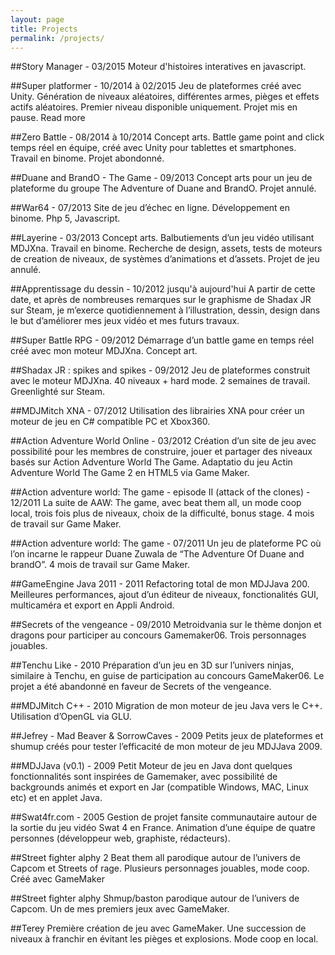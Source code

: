 ```yaml
---
layout: page
title: Projects
permalink: /projects/
---
```



##Story Manager - 03/2015
Moteur d'histoires interatives en javascript.

##Super platformer - 10/2014 à 02/2015
Jeu de plateformes créé avec Unity. Génération de niveaux aléatoires, différentes armes, pièges et effets actifs aléatoires. Premier niveau disponible uniquement. Projet mis en pause.
Read more

##Zero Battle - 08/2014 à 10/2014
Concept arts. Battle game point and click temps réel en équipe, créé avec Unity pour tablettes et smartphones. Travail en binome. Projet abondonné.

##Duane and BrandO - The Game - 09/2013
Concept arts pour un jeu de plateforme du groupe The Adventure of Duane and BrandO. Projet annulé.

##War64 - 07/2013
Site de jeu d’échec en ligne. Développement en binome. Php 5, Javascript.

##Layerine - 03/2013
Concept arts. Balbutiements d’un jeu vidéo utilisant MDJXna. Travail en binome. Recherche de design, assets, tests de moteurs de creation de niveaux, de systèmes d’animations et d’assets. Projet de jeu annulé.

##Apprentissage du dessin - 10/2012 jusqu'à aujourd'hui
A partir de cette date, et après de nombreuses remarques sur le graphisme de Shadax JR sur Steam, je m’exerce quotidiennement à l’illustration, dessin, design dans le but d’améliorer mes jeux vidéo et mes futurs travaux.

##Super Battle RPG - 09/2012
Démarrage d’un battle game en temps réel créé avec mon moteur MDJXna. Concept art.

##Shadax JR : spikes and spikes - 09/2012
Jeu de plateformes construit avec le moteur MDJXna. 40 niveaux + hard mode. 2 semaines de travail. Greenlighté sur Steam.

##MDJMitch XNA - 07/2012
Utilisation des librairies XNA pour créer un moteur de jeu en C# compatible PC et Xbox360.

##Action Adventure World Online - 03/2012
Création d’un site de jeu avec possibilité pour les membres de construire, jouer et partager des niveaux basés sur Action Adventure World The Game. Adaptatio du jeu Actin Adventure World The Game 2 en HTML5 via Game Maker.

##Action adventure world: The game - episode II (attack of the clones) - 12/2011
La suite de AAW: The game, avec beat them all, un mode coop local, trois fois plus de niveaux, choix de la difficulté, bonus stage. 4 mois de travail sur Game Maker.

##Action adventure world: The game - 07/2011
Un jeu de plateforme PC où l’on incarne le rappeur Duane Zuwala de “The Adventure Of Duane and brandO”. 4 mois de travail sur Game Maker.

##GameEngine Java 2011 - 2011
Refactoring total de mon MDJJava 200. Meilleures performances, ajout d’un éditeur de niveaux, fonctionalités GUI, multicaméra et export en Appli Android.

##Secrets of the vengeance - 09/2010
Metroidvania sur le thème donjon et dragons pour participer au concours Gamemaker06. Trois personnages jouables.

##Tenchu Like - 2010
Préparation d’un jeu en 3D sur l’univers ninjas, similaire à Tenchu, en guise de participation au concours GameMaker06. Le projet a été abandonné en faveur de Secrets of the vengeance.

##MDJMitch C++ - 2010
Migration de mon moteur de jeu Java vers le C++. Utilisation d’OpenGL via GLU.

##Jefrey - Mad Beaver & SorrowCaves - 2009
Petits jeux de plateformes et shumup créés pour tester l’efficacité de mon moteur de jeu MDJJava 2009.

##MDJJava (v0.1) - 2009
Petit Moteur de jeu en Java dont quelques fonctionnalités sont inspirées de Gamemaker, avec possibilité de backgrounds animés et export en Jar (compatible Windows, MAC, Linux etc) et en applet Java.

##Swat4fr.com - 2005
Gestion de projet fansite communautaire autour de la sortie du jeu vidéo Swat 4 en France. Animation d’une équipe de quatre personnes (développeur web, graphiste, rédacteurs).

##Street fighter alphy 2
Beat them all parodique autour de l’univers de Capcom et Streets of rage. Plusieurs personnages jouables, mode coop. Créé avec GameMaker

##Street fighter alphy
Shmup/baston parodique autour de l’univers de Capcom. Un de mes premiers jeux avec GameMaker.

##Terey
Première création de jeu avec GameMaker. Une succession de niveaux à franchir en évitant les pièges et explosions. Mode coop en local.